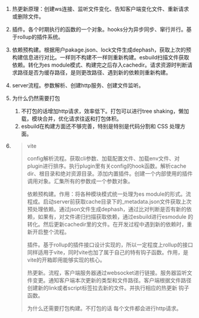 1. 热更新原理：创建ws连接、监听文件变化、告知客户端变化文件、重新请求或删除文件。
2. 插件。各个时期执行的函数的一个对象。hooks分为异步同步、窜行并行。基于rollup的插件系统。
3. 依赖预构建。根据用户pakage.json、lock文件生成dephash，获取上次的预构建信息进行对比。一样则不构建不一样则重新构建。esbuild扫描文件获取依赖。转化为es module模式、构建完之后存入cachedir。请求资源时判断请求路径是否为缓存路径，是则更改路径、遇到新的依赖则重新构建。
4. server流程。参数解析、创建http服务、创建文件监听。
5. 为什么仍然需要打包
    1. 不打包的话增加http请求，效率低下。打包可以进行tree shaking，懒加载，模块合并，优化请求往返和打包体积。
    2. esbuild在构建方面还不够完善，特别是特别是代码分割和 CSS 处理方面。

6. > vite
    >
    > config解析流程。获取cli参数、加载配置文件、加载env文件、对plugin进行排序。执行plugin里有关config的hook函数。解析cache dir、根目录和绝对资源目录。添加内置插件。创建一个内部使用的插件调用对象。汇集所有的参数成一个参数对象。
    >
    > 依赖预构建。作用：将各种模块模式统一处理为es module的形式。流程成。启动server前获取cache目录下的_metadata.json文件获取上次预处理依赖。通过json文件生成dephash，通过比对判断是否有新的依赖，如果有，对文件递归扫描获取依赖，通过esbuild进行esmodule 的转化。然后更新cachedir里的文件。在开发过程中遇到新的依赖时，重新开启整个流程。
    >
    > 插件。基于rollup的插件接口设计实现的，所以一定程度上rollup的接口同样适用于vite，同时vite也加了属于自己的特有钩子函数。作用，是vite的开箱即用能够实现的核心。
    >
    > 热更新。流程，客户端服务器通过websocket进行链接。服务器监听文件变更。通知客户端本次更新的类型和文件路径。客户端根据文件路径创建新的link或者script标签拉去新的文件。并执行相应的热更新 钩子函数。
    >
    > 为什么还需要打包构建。不打包的话 每个文件都会进行http请求。

